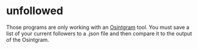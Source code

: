 # unfollowed
Those programs are only working with an [Osintgram](https://github.com/Datalux/Osintgram/) tool.
You must save a list of your current followers to a .json file and then compare it to the output of the Osintgram.
